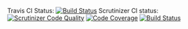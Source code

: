 Travis CI Status:
[![Build Status](https://travis-ci.org/Erru17/mvc.svg?branch=main)](https://travis-ci.org/Erru17/mvc)
Scrutinizer CI status:
[![Scrutinizer Code Quality](https://scrutinizer-ci.com/g/Erru17/mvc/badges/quality-score.png?b=main)](https://scrutinizer-ci.com/g/Erru17/mvc/?branch=main)
[![Code Coverage](https://scrutinizer-ci.com/g/Erru17/mvc/badges/coverage.png?b=main)](https://scrutinizer-ci.com/g/Erru17/mvc/?branch=main)
[![Build Status](https://scrutinizer-ci.com/g/Erru17/mvc/badges/build.png?b=main)](https://scrutinizer-ci.com/g/Erru17/mvc/build-status/main)
